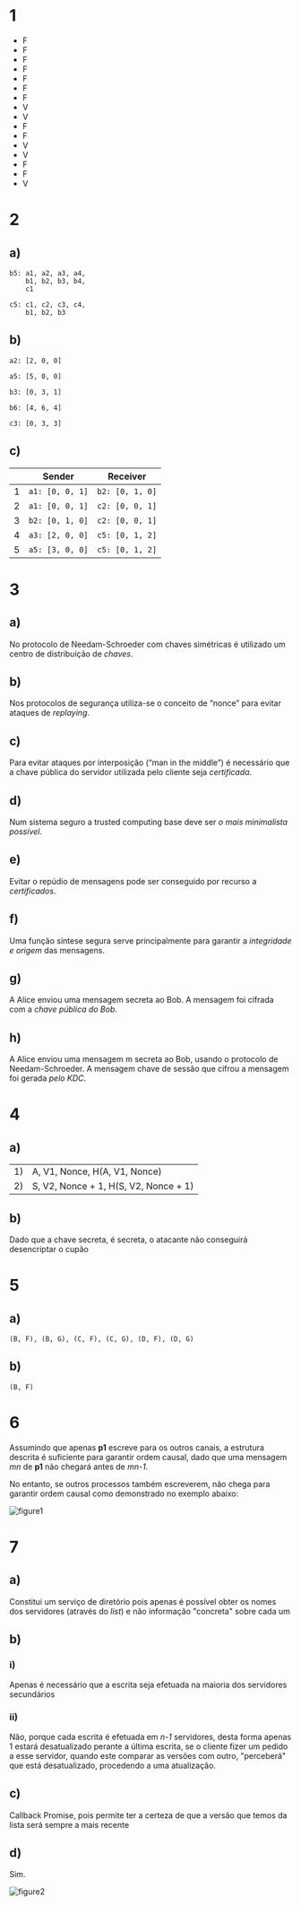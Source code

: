 # 1
- F
- F
- F
- F
- F
- F
- F
- V
- V
- F
- F
- V
- V
- F
- F
- V

# 2
## a)
```
b5: a1, a2, a3, a4,
    b1, b2, b3, b4,
    c1
```
```
c5: c1, c2, c3, c4,
    b1, b2, b3
```
## b)
```
a2: [2, 0, 0]
```
```
a5: [5, 0, 0]
```
```
b3: [0, 3, 1]
```
```
b6: [4, 6, 4]
```
```
c3: [0, 3, 3]
```

## c)
|   | Sender | Receiver |
|---|---|---|
| 1 | `a1: [0, 0, 1]` | `b2: [0, 1, 0]` |
| 2 | `a1: [0, 0, 1]` | `c2: [0, 0, 1]` |
| 3 | `b2: [0, 1, 0]` | `c2: [0, 0, 1]` |
| 4 | `a3: [2, 0, 0]` | `c5: [0, 1, 2]` |
| 5 | `a5: [3, 0, 0]` | `c5: [0, 1, 2]` |
# 3
## a)
No protocolo de Needam-Schroeder com chaves simétricas é utilizado um centro de distribuição de _chaves_.

## b) 
Nos protocolos de segurança utiliza-se o conceito de “nonce” para evitar ataques de _replaying_.

## c) 
Para evitar ataques por interposição (“man in the middle”) é necessário que a chave pública do servidor utilizada pelo cliente seja _certificada_.

## d) 
Num sistema seguro a trusted computing base deve ser _o mais minimalista possível_.

## e) 
Evitar o repúdio de mensagens pode ser conseguido por recurso a _certificados_.

## f) 
Uma função síntese segura serve principalmente para garantir a _integridade e origem_ das
mensagens.

## g) 
A Alice enviou uma mensagem secreta ao Bob. A mensagem foi cifrada com a _chave pública do Bob_.

## h) 
A Alice enviou uma mensagem m secreta ao Bob, usando o protocolo de Needam-Schroeder. A mensagem chave de sessão que cifrou a mensagem foi gerada _pelo KDC_.

# 4
## a)
| | |
|---|---|
| 1) | A, V1, Nonce, H(A, V1, Nonce) |
| 2) | S, V2, Nonce + 1, H(S, V2, Nonce + 1) |

## b)
Dado que a chave secreta, é secreta, o atacante não conseguirá desencriptar o cupão

# 5
## a)
`(B, F), (B, G), (C, F), (C, G), (D, F), (D, G)`

## b)
`(B, F)`

# 6
Assumindo que apenas __p1__ escreve para os outros canais, a estrutura descrita é suficiente para garantir ordem causal, dado que uma mensagem _mn_ de __p1__ não chegará antes de _mn-1_.

No entanto, se outros processos também escreverem, não chega para garantir ordem causal como demonstrado no exemplo abaixo:

![figure1](./resources/fig1.png)

# 7
## a)
Constitui um serviço de diretório pois apenas é possível obter os nomes dos servidores (através do _list_) e não informação "concreta" sobre cada um

## b)
### i)
Apenas é necessário que a escrita seja efetuada na maioria dos servidores secundários

### ii)
Não, porque cada escrita é efetuada em _n-1_ servidores, desta forma apenas 1 estará desatualizado perante a última escrita, se o cliente fizer um pedido a esse servidor, quando este comparar as versões com outro, "perceberá" que está desatualizado, procedendo a uma atualização.

## c)
Callback Promise, pois permite ter a certeza de que a versão que temos da lista será sempre a mais recente

## d)
Sim.

![figure2](./resources/fig2.png)